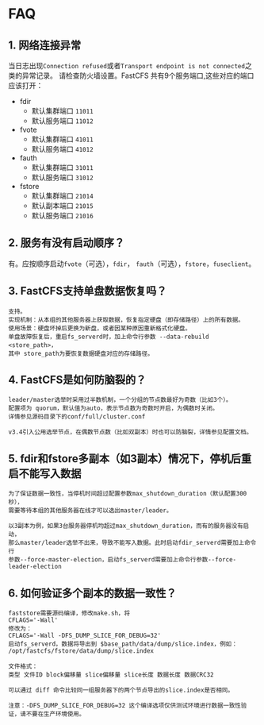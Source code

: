 # FAQ

## 1. 网络连接异常

当日志出现`Connection refused`或者`Transport endpoint is not connected`之类的异常记录。
请检查防火墙设置。FastCFS 共有9个服务端口,这些对应的端口应该打开：

* fdir
  * 默认集群端口 `11011`
  * 默认服务端口 `11012`
* fvote
  * 默认集群端口 `41011`
  * 默认服务端口 `41012`
* fauth
  * 默认集群端口 `31011`
  * 默认服务端口 `31012`
* fstore
  * 默认集群端口 `21014`
  * 默认副本端口 `21015`
  * 默认服务端口 `21016`


## 2. 服务有没有启动顺序？

有。应按顺序启动`fvote`（可选），`fdir`， `fauth`（可选），`fstore`，`fuseclient`。

## 3. FastCFS支持单盘数据恢复吗？

```
支持。
实现机制：从本组的其他服务器上获取数据，恢复指定硬盘（即存储路径）上的所有数据。
使用场景：硬盘坏掉后更换为新盘，或者因某种原因重新格式化硬盘。
单盘故障恢复后，重启fs_serverd时，加上命令行参数 --data-rebuild <store_path>，
其中 store_path为要恢复数据硬盘对应的存储路径。
```

## 4. FastCFS是如何防脑裂的？

```
leader/master选举时采用过半数机制，一个分组的节点数最好为奇数（比如3个）。
配置项为 quorum，默认值为auto，表示节点数为奇数时开启，为偶数时关闭。
详情参见源码目录下的conf/full/cluster.conf

v3.4引入公用选举节点，在偶数节点数（比如双副本）时也可以防脑裂，详情参见配置文档。
```

## 5. fdir和fstore多副本（如3副本）情况下，停机后重启不能写入数据

```
为了保证数据一致性，当停机时间超过配置参数max_shutdown_duration（默认配置300秒），
需要等待本组的其他服务器在线才可以选出master/leader。

以3副本为例，如果3台服务器停机均超过max_shutdown_duration，而有的服务器没有启动，
那么master/leader选举不出来，导致不能写入数据。此时启动fdir_serverd需要加上命令行
参数--force-master-election，启动fs_serverd需要加上命令行参数--force-leader-election
```

## 6. 如何验证多个副本的数据一致性？

```
faststore需要源码编译，修改make.sh，将
CFLAGS='-Wall'
修改为：
CFLAGS='-Wall -DFS_DUMP_SLICE_FOR_DEBUG=32'
启动fs_serverd，数据将导出到 $base_path/data/dump/slice.index，例如：
/opt/fastcfs/fstore/data/dump/slice.index

文件格式：
类型 文件ID block偏移量 slice偏移量 slice长度 数据长度 数据CRC32

可以通过 diff 命令比较同一组服务器下的两个节点导出的slice.index是否相同。

注意：-DFS_DUMP_SLICE_FOR_DEBUG=32 这个编译选项仅供测试环境进行数据一致性验证，请不要在生产环境使用。

```
